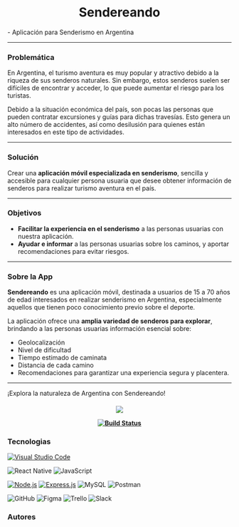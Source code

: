 <h1 align="center"> Sendereando</h1>
  - Aplicación para Senderismo en Argentina 



---

<h3> Problemática </h3>

En Argentina, el turismo aventura es muy popular y atractivo debido a la riqueza de sus senderos naturales. Sin embargo, estos senderos suelen ser difíciles de encontrar y acceder, lo que puede aumentar el riesgo para los turistas.

Debido a la situación económica del país, son pocas las personas que pueden contratar excursiones y guías para dichas travesías. Esto genera un alto número de accidentes, así como desilusión para quienes están interesados en este tipo de actividades.

---

<h3> Solución  </h3>

Crear una **aplicación móvil especializada en senderismo**, sencilla y accesible para cualquier persona usuaria que desee obtener información de senderos para realizar turismo aventura en el país.

---

<h3> Objetivos  </h3>

- **Facilitar la experiencia en el senderismo** a las personas usuarias con nuestra aplicación.
- **Ayudar e informar** a las personas usuarias sobre los caminos, y aportar recomendaciones para evitar riesgos.

---

<h3> Sobre la App </h3>

**Sendereando** es una aplicación móvil, destinada a usuarios de 15 a 70 años de edad interesados en realizar senderismo en Argentina, especialmente aquellos que tienen poco conocimiento previo sobre el deporte.

La aplicación ofrece una **amplia variedad de senderos para explorar**, brindando a las personas usuarias información esencial sobre:
- Geolocalización
- Nivel de dificultad
- Tiempo estimado de caminata
- Distancia de cada camino
- Recomendaciones para garantizar una experiencia segura y placentera.

---

¡Explora la naturaleza de Argentina con Sendereando!

  <h4 align="center">
   <img src="https://img.shields.io/badge/STATUS-EN%20DESAROLLO-green">
    
[![Build Status](https://img.shields.io/travis/com/No-Country/C16-120-React-Native-Front?style=flat-square)](https://travis-ci.com/No-Country/C16-120-React-Native-Front)



<h3> Tecnologias  </h3>

[![Visual Studio Code](https://img.shields.io/badge/Visual_Studio_Code-Editor-orange?logo=visual-studio-code&style=flat-square)](https://code.visualstudio.com/)

![React Native](https://img.shields.io/badge/React_Native-v0.64.2-green?logo=react&style=flat-square)
![JavaScript](https://img.shields.io/badge/JavaScript-ES6-yellow?logo=javascript&style=flat-square)


[![Node.js](https://img.shields.io/badge/Node.js-v14.18.1-green?logo=node.js&style=flat-square)](https://nodejs.org/)
[![Express.js](https://img.shields.io/badge/Express.js-v4.17.1-blue?logo=node.js&style=flat-square)](https://expressjs.com/)
![MySQL](https://img.shields.io/badge/MySQL-8.0-blue?logo=mysql&style=flat-square)
![Postman](https://img.shields.io/badge/Postman-Perfil-orange?logo=postman&style=flat-square)


![GitHub](https://img.shields.io/badge/GitHub-lightgrey?logo=github&style=flat-square)
![Figma](https://img.shields.io/badge/Figma-yellow?logo=figma&style=flat-square)
 ![Trello](https://img.shields.io/badge/Trello-blue?logo=trello&style=flat-square)
![Slack](https://img.shields.io/badge/Slack-purple?logo=slack&style=flat-square)

<h3> Autores </h3>


